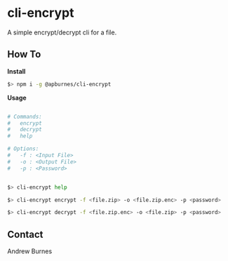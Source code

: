 cli-encrypt
===========

A simple encrypt/decrypt cli for a file.

## How To

__Install__

```bash
$> npm i -g @apburnes/cli-encrypt
```

__Usage__

```bash

# Commands:
#   encrypt
#   decrypt
#   help

# Options:
#   -f : <Input File>
#   -o : <Output File>
#   -p : <Password>


$> cli-encrypt help

$> cli-encrypt encrypt -f <file.zip> -o <file.zip.enc> -p <password>

$> cli-encrypt decrypt -f <file.zip.enc> -o <file.zip> -p <password>

```

## Contact

Andrew Burnes
